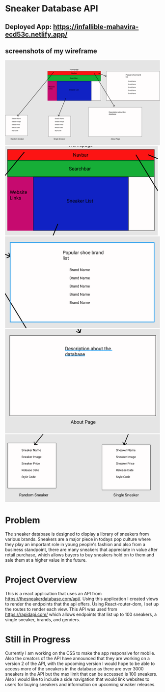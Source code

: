 

# Sneaker Database API


## Deployed App: https://infallible-mahavira-ecd53c.netlify.app/


## screenshots of my wireframe

![pic1](screenshots/overview-1.PNG)
![pic1](screenshots/homepage.PNG)
![pic1](screenshots/brand-page.PNG)
![pic1](screenshots/about-page.PNG)
![pic1](screenshots/sneaker-components.PNG)




# Problem 

The sneaker database is designed to display a library of sneakers from various brands. Sneakers are a major piece in todays pop culture
where they play an important role in young people's fashion and also from a business standpoint, there are many sneakers that appreciate in value after retail purchase, which allows buyers to buy sneakers hold on to them and sale them at a higher value in the future.



# Project Overview

This is a react application that uses an API from https://thesneakerdatabase.com/api/. Using this application I created views to render the endpoints that the api offers. Using React-router-dom, I set up the routes to render each view. This API was used from https://rapidapi.com/ which allows endpoints that list up to 100 sneakers, a single sneaker, brands, and genders. 


# Still in Progress

Currently I am working on the CSS to make the app responsive for mobile. Also the creators of the API have announced that they are working on a version 2 of the API, with the upcoming version I would hope to be able to access more of the sneakers in the database as there are over 3000 sneakers in the API but the max limit that can be accessed is 100 sneakers. Also I would like to include a side navigation that would link websites to users for buying sneakers and information on upcoming sneaker releases.





